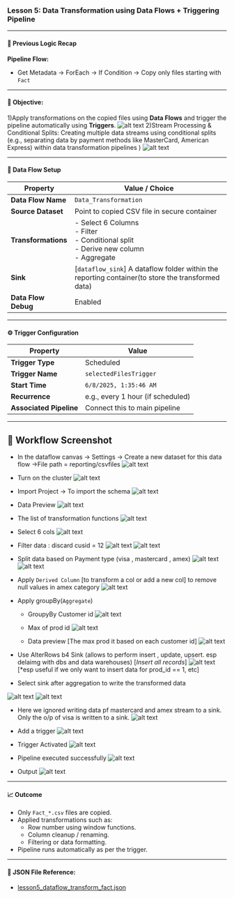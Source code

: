 ### Lesson 5: Data Transformation using Data Flows + Triggering Pipeline

---

#### 🔁 Previous Logic Recap
**Pipeline Flow:**
- Get Metadata → ForEach → If Condition → Copy only files starting with `Fact`

---

#### 🧠 Objective:
1)Apply transformations on the copied files using **Data Flows** and trigger the pipeline automatically using **Triggers**.
![alt text](image-58.png)
2)Stream Processing & Conditional Splits: Creating multiple data streams using conditional splits (e.g., separating data by payment methods like MasterCard, American Express) within data transformation pipelines )
![alt text](image-63.png)

---

#### 🔧 Data Flow Setup

| Property                 | Value / Choice                                 |
|--------------------------|------------------------------------------------|
| **Data Flow Name**       | `Data_Transformation`                      |
| **Source Dataset**       | Point to copied CSV file in secure container   |
| **Transformations**      | - Select 6 Columns<br> - Filter<br> - Conditional split <br> - Derive new column <br> - Aggregate| 
| **Sink**                 | [`dataflow_sink`] A dataflow folder within the reporting container(to store the transformed data) |
| **Data Flow Debug**      | Enabled                                        |

---

#### ⚙️ Trigger Configuration

| Property             | Value                              |
|----------------------|-------------------------------------|
| **Trigger Type**     | Scheduled                           |
| **Trigger Name**     | `selectedFilesTrigger`            |
| **Start Time**       | `6/8/2025, 1:35:46 AM`               |
| **Recurrence**       | e.g., every 1 hour (if scheduled)   |
| **Associated Pipeline** | Connect this to main pipeline     |

---

## 🔁 Workflow Screenshot

- In the dataflow canvas -> Settings -> Create a new dataset for this data flow ->File path = reporting/csvfiles
![alt text](image-44.png)

- Turn on the cluster
![alt text](image-45.png)

- Import Project -> To import the schema
![alt text](image-46.png)

- Data Preview
![alt text](image-47.png)

- The list of transformation functions
![alt text](image-48.png)

- Select 6 cols
![alt text](image-49.png)

- Filter data : discard cusid = 12
![alt text](image-50.png)
![alt text](image-51.png)

- Split data based on  Payment type (visa , mastercard , amex)
![alt text](image-52.png)
![alt text](image-53.png)

- Apply `Derived Column` [to transform a col or add a new col] to remove null values in amex category
![alt text](image-54.png)

- Apply groupBy(`Aggregate`)
 
    - GroupyBy Customer id
    ![alt text](image-55.png)

    - Max of prod id
    ![alt text](image-56.png)

    - Data preview [The max prod it based on each customer id]
    ![alt text](image-57.png)

 - Use AlterRows b4 Sink (allows to perform insert , update, upsert. esp delaimg with dbs and data warehouses)
 [*Insert all records*]
 ![alt text](image-61.png)
 [*esp useful if we only want to insert data for prod_id == 1, etc]

- Select sink after aggregation to write the transformed data

![alt text](image-59.png)
![alt text](image-60.png)

- Here we ignored writing data pf mastercard and amex stream to a sink. Only the o/p of visa is written to a sink.
![alt text](image-62.png)

- Add a trigger
![alt text](image-65.png)

- Trigger Activated
![alt text](image-66.png)

- Pipeline executed successfully
![alt text](image-67.png)

- Output
![alt text](image-68.png)
---  



#### 📈 Outcome
- Only `Fact_*.csv` files are copied.
- Applied transformations such as:
  - Row number using window functions.
  - Column cleanup / renaming.
  - Filtering or data formatting.
- Pipeline runs automatically as per the trigger.

---

#### 📂 JSON File Reference:
- [lesson5_dataflow_transform_fact.json](./lesson5_dataflow_transform_fact.json)

